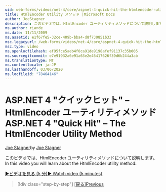 ```yaml
---
uid: web-forms/videos/net-4/core/aspnet-4-quick-hit-the-htmlencoder-utility-method
title: HtmlEncoder Utility メソッド |Microsoft Docs
author: JoeStagner
description: このビデオでは、HtmlEncoder ユーティリティメソッドについて説明します。
ms.author: riande
ms.date: 11/11/2009
ms.assetid: e1f67fe5-32ce-409b-bba4-d8f730851b33
msc.legacyurl: /web-forms/videos/net-4/core/aspnet-4-quick-hit-the-htmlencoder-utility-method
msc.type: video
ms.openlocfilehash: ef95fce5aeb4f0ca91de9198afef91137c35b005
ms.sourcegitcommit: e7e91932a6e91a63e2e46417626f39d6b244a3ab
ms.translationtype: MT
ms.contentlocale: ja-JP
ms.lasthandoff: 03/06/2020
ms.locfileid: "78464146"
---
```

# <a name="aspnet-4-quick-hit--the-htmlencoder-utility-method"></a><span data-ttu-id="a304b-103">ASP.NET 4 "クイックヒット" – HtmlEncoder ユーティリティメソッド</span><span class="sxs-lookup"><span data-stu-id="a304b-103">ASP.NET 4 "Quick Hit" – The HtmlEncoder Utility Method</span></span>

<span data-ttu-id="a304b-104">[Joe Stagner](https://github.com/JoeStagner)</span><span class="sxs-lookup"><span data-stu-id="a304b-104">by [Joe Stagner](https://github.com/JoeStagner)</span></span>

<span data-ttu-id="a304b-105">このビデオでは、HtmlEncoder ユーティリティメソッドについて説明します。</span><span class="sxs-lookup"><span data-stu-id="a304b-105">In this video you will learn about the HtmlEncoder utility method.</span></span>

[<span data-ttu-id="a304b-106">&#9654;ビデオを見る (5 分)</span><span class="sxs-lookup"><span data-stu-id="a304b-106">&#9654; Watch video (5 minutes)</span></span>](https://channel9.msdn.com/Blogs/ASP-NET-Site-Videos/aspnet-4-quick-hit-the-htmlencoder-utility-method)

> [!div class="step-by-step"]
> <span data-ttu-id="a304b-107">[[戻る]](aspnet-4-quick-hit-predictable-client-ids.md)</span><span class="sxs-lookup"><span data-stu-id="a304b-107">[Previous](aspnet-4-quick-hit-predictable-client-ids.md)</span></span>
